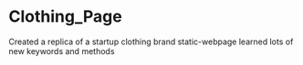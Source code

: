 # Clothing_Page
Created a replica of a startup clothing brand static-webpage learned lots of new keywords and methods 
